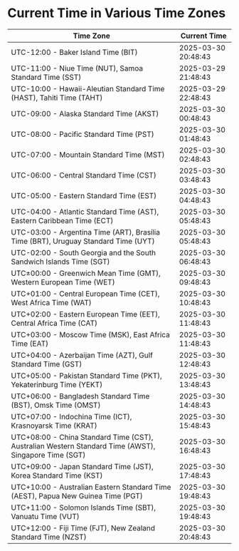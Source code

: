 # Current Time in Various Time Zones

| Time Zone | Current Time |
|-----------|--------------|
| UTC-12:00 - Baker Island Time (BIT) | 2025-03-30 20:48:43 |
| UTC-11:00 - Niue Time (NUT), Samoa Standard Time (SST) | 2025-03-29 21:48:43 |
| UTC-10:00 - Hawaii-Aleutian Standard Time (HAST), Tahiti Time (TAHT) | 2025-03-29 22:48:43 |
| UTC-09:00 - Alaska Standard Time (AKST) | 2025-03-30 00:48:43 |
| UTC-08:00 - Pacific Standard Time (PST) | 2025-03-30 01:48:43 |
| UTC-07:00 - Mountain Standard Time (MST) | 2025-03-30 02:48:43 |
| UTC-06:00 - Central Standard Time (CST) | 2025-03-30 03:48:43 |
| UTC-05:00 - Eastern Standard Time (EST) | 2025-03-30 04:48:43 |
| UTC-04:00 - Atlantic Standard Time (AST), Eastern Caribbean Time (ECT) | 2025-03-30 05:48:43 |
| UTC-03:00 - Argentina Time (ART), Brasília Time (BRT), Uruguay Standard Time (UYT) | 2025-03-30 05:48:43 |
| UTC-02:00 - South Georgia and the South Sandwich Islands Time (SGT) | 2025-03-30 06:48:43 |
| UTC±00:00 - Greenwich Mean Time (GMT), Western European Time (WET) | 2025-03-30 09:48:43 |
| UTC+01:00 - Central European Time (CET), West Africa Time (WAT) | 2025-03-30 10:48:43 |
| UTC+02:00 - Eastern European Time (EET), Central Africa Time (CAT) | 2025-03-30 11:48:43 |
| UTC+03:00 - Moscow Time (MSK), East Africa Time (EAT) | 2025-03-30 11:48:43 |
| UTC+04:00 - Azerbaijan Time (AZT), Gulf Standard Time (GST) | 2025-03-30 12:48:43 |
| UTC+05:00 - Pakistan Standard Time (PKT), Yekaterinburg Time (YEKT) | 2025-03-30 13:48:43 |
| UTC+06:00 - Bangladesh Standard Time (BST), Omsk Time (OMST) | 2025-03-30 14:48:43 |
| UTC+07:00 - Indochina Time (ICT), Krasnoyarsk Time (KRAT) | 2025-03-30 15:48:43 |
| UTC+08:00 - China Standard Time (CST), Australian Western Standard Time (AWST), Singapore Time (SGT) | 2025-03-30 16:48:43 |
| UTC+09:00 - Japan Standard Time (JST), Korea Standard Time (KST) | 2025-03-30 17:48:43 |
| UTC+10:00 - Australian Eastern Standard Time (AEST), Papua New Guinea Time (PGT) | 2025-03-30 19:48:43 |
| UTC+11:00 - Solomon Islands Time (SBT), Vanuatu Time (VUT) | 2025-03-30 19:48:43 |
| UTC+12:00 - Fiji Time (FJT), New Zealand Standard Time (NZST) | 2025-03-30 20:48:43 |
